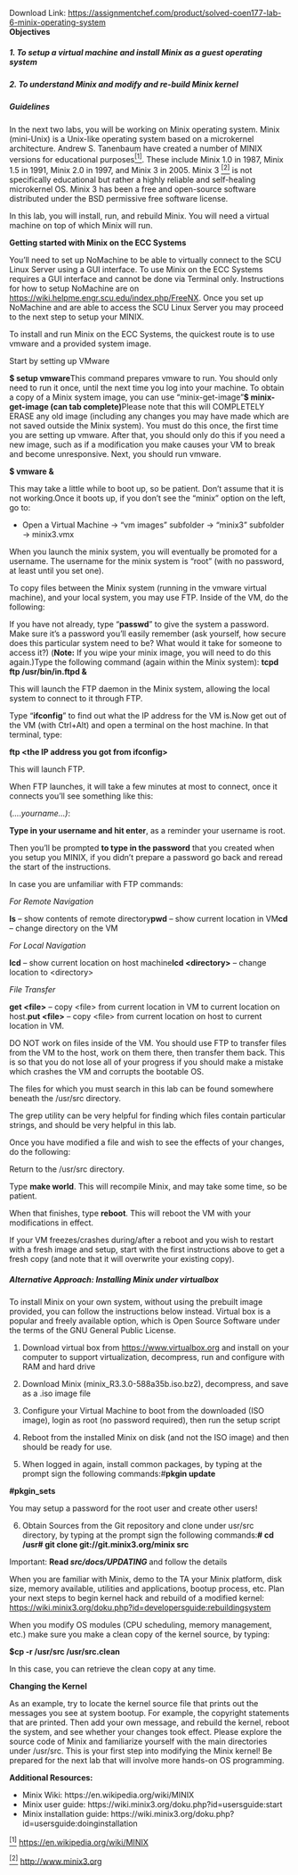 Download Link: https://assignmentchef.com/product/solved-coen177-lab-6-minix-operating-system
<br>
<strong> </strong><strong>Objectives</strong>

<h5>1.     To setup a virtual machine and install Minix as a guest operating system</h5>

<h5>2.     To understand Minix and modify and re-build Minix kernel</h5>

<h5></h5>

<h5><strong>Guidelines</strong></h5>

In the next two labs, you will be working on Minix operating system. Minix (mini-Unix) is a Unix-like operating system based on a microkernel architecture. Andrew S. Tanenbaum have created a number of MINIX versions for educational purposes<a href="#_ftn1" name="_ftnref1"><sup>[1]</sup></a>. These include Minix 1.0 in 1987, Minix 1.5 in 1991, Minix 2.0 in 1997, and Minix 3 in 2005. Minix 3 <a href="#_ftn2" name="_ftnref2"><sup>[2]</sup></a> is not specifically educational but rather a highly reliable and self-healing microkernel OS. Minix 3 has been a free and open-source software distributed under the BSD permissive free software license.




In this lab, you will install, run, and rebuild Minix. You will need a virtual machine on top of which Minix will run.




<strong>Getting started with Minix on the ECC Systems</strong>

You’ll need to set up NoMachine to be able to virtually connect to the SCU Linux Server using a GUI interface. To use Minix on the ECC Systems requires a GUI interface and cannot be done via Terminal only. Instructions for how to setup NoMachine are on <a href="https://wiki.helpme.engr.scu.edu/index.php/FreeNX">https://wiki.helpme.engr.scu.edu/index.php/FreeNX</a>. Once you set up NoMachine and are able to access the SCU Linux Server you may proceed to the next step to setup your MINIX.




To install and run Minix on the ECC Systems, the quickest route is to use vmware and a provided system image.




Start by setting up VMware




<strong>$ setup vmware</strong>This command prepares vmware to run. You should only need to run it once, until the next time you log into your machine. To obtain a copy of a Minix system image, you can use “minix-get-image”<strong>$ minix-get-image (can tab complete)</strong>Please note that this will COMPLETELY ERASE any old image (including any changes you may have made which are not saved outside the Minix system). You must do this once, the first time you are setting up vmware. After that, you should only do this if you need a new image, such as if a modification you make causes your VM to break and become unresponsive. Next, you should run vmware.

<strong>$ vmware &amp;</strong>

This may take a little while to boot up, so be patient. Don’t assume that it is not working.Once it boots up, if you don’t see the “minix” option on the left, go to:

<ul>

 <li>Open a Virtual Machine -&gt; “vm images” subfolder -&gt; “minix3” subfolder -&gt; minix3.vmx</li>

</ul>

When you launch the minix system, you will eventually be promoted for a username. The username for the minix system is “root” (with no password, at least until you set one).




To copy files between the Minix system (running in the vmware virtual machine), and your local system, you may use FTP.  Inside of the VM, do the following:




If you have not already, type “<strong>passwd</strong>” to give the system a password. Make sure it’s a password you’ll easily remember (ask yourself, how secure does this particular system need to be? What would it take for someone to access it?) (<strong>Note:</strong> If you wipe your minix image, you will need to do this again.)Type the following command (again within the Minix system): <strong>tcpd ftp /usr/bin/in.ftpd &amp;</strong>

This will launch the FTP daemon in the Minix system, allowing the local system to connect to it through FTP.

Type “<strong>ifconfig</strong>” to find out what the IP address for the VM is.Now get out of the VM (with Ctrl+Alt) and open a terminal on the host machine. In that terminal, type:

<strong>ftp &lt;the IP address you got from ifconfig&gt;</strong>

This will launch FTP.

When FTP launches, it will take a few minutes at most to connect, once it connects you’ll see something like this:

(….<em>yourname…)</em>:

<strong>Type in your username and hit enter</strong>, as a reminder your username is root.

Then you’ll be prompted <strong>to type in the password</strong> that you created when you setup you MINIX, if you didn’t prepare a password go back and reread the start of the instructions.




In case you are unfamiliar with FTP commands:

<em>For Remote Navigation </em>

<strong>ls</strong> – show contents of remote directory<strong>pwd</strong> – show current location in VM<strong>cd</strong> – change directory on the VM

<em>For Local Navigation </em>

<strong>lcd</strong> – show current location on host machine<strong>lcd &lt;directory&gt;</strong> – change location to &lt;directory&gt;

<em>File Transfer </em>

<strong>get &lt;file&gt;</strong> – copy &lt;file&gt; from current location in VM to current location on host.<strong>put &lt;file&gt;</strong> – copy &lt;file&gt; from current location on host to current location in VM.

DO NOT work on files inside of the VM. You should use FTP to transfer files from the VM to the host, work on them there, then transfer them back. This is so that you do not lose all of your progress if you should make a mistake which crashes the VM and corrupts the bootable OS.

The files for which you must search in this lab can be found somewhere beneath the /usr/src directory.

The grep utility can be very helpful for finding which files contain particular strings, and should be very helpful in this lab.




Once you have modified a file and wish to see the effects of your changes, do the following:

Return to the /usr/src directory.

Type <strong>make world</strong>. This will recompile Minix, and may take some time, so be patient.

When that finishes, type <strong>reboot</strong>. This will reboot the VM with your modifications in effect.

If your VM freezes/crashes during/after a reboot and you wish to restart with a fresh image and setup, start with the first instructions above to get a fresh copy (and note that it will overwrite your existing copy).




<h5><strong>Alternative Approach: Installing Minix under virtualbox</strong></h5>

To install Minix on your own system, without using the prebuilt image provided, you can follow the instructions below instead. Virtual box is a popular and freely available option, which is Open Source Software under the terms of the GNU General Public License.

<strong> </strong>

<ol>

 <li>Download virtual box from <a href="https://www.virtualbox.org">https://www.virtualbox.org</a> and install on your computer to support virtualization, decompress, run and configure with RAM and hard drive</li>

</ol>




<ol start="2">

 <li>Download Minix (minix_R3.3.0-588a35b.iso.bz2), decompress, and save as a .iso image file</li>

</ol>




<ol start="3">

 <li>Configure your Virtual Machine to boot from the downloaded (ISO image), login as root (no password required), then run the setup script</li>

</ol>




<ol start="4">

 <li>Reboot from the installed Minix on disk (and not the ISO image) and then should be ready for use.</li>

</ol>




<ol start="5">

 <li>When logged in again, install common packages, by typing at the prompt sign the following commands:#<strong>pkgin update</strong></li>

</ol>

<strong>#pkgin_sets</strong>




You may setup a password for the root user and create other users!




<ol start="6">

 <li>Obtain Sources from the Git repository and clone under usr/src directory, by typing at the prompt sign the following commands:<strong># cd /usr</strong><strong># git clone git://git.minix3.org/minix src</strong></li>

</ol>




Important: <strong>Read </strong><strong><em>src/docs/UPDATING</em></strong><strong> </strong>and follow the details




When you are familiar with Minix, demo to the TA your Minix platform, disk size, memory available, utilities and applications, bootup process, etc. Plan your next steps to begin kernel hack and rebuild of a modified kernel: https://wiki.minix3.org/doku.php?id=developersguide:rebuildingsystem




When you modify OS modules (CPU scheduling, memory management, etc.) make sure you make a clean copy of the kernel source, by typing:

<strong>$cp -r /usr/src /usr/src.clean</strong>




In this case, you can retrieve the clean copy at any time.







<strong>Changing the Kernel</strong>

As an example, try to locate the kernel source file that prints out the messages you see at system bootup. For example, the copyright statements that are printed. Then add your own message, and rebuild the kernel, reboot the system, and see whether your changes took effect. Please explore the source code of Minix and familiarize yourself with the main directories under /usr/src. This is your first step into modifying the Minix kernel! Be prepared for the next lab that will involve more hands-on OS programming.




<strong>Additional Resources:</strong>

<ul>

 <li>Minix Wiki: https://en.wikipedia.org/wiki/MINIX</li>

 <li>Minix user guide: https://wiki.minix3.org/doku.php?id=usersguide:start</li>

 <li>Minix installation guide: https://wiki.minix3.org/doku.php?id=usersguide:doinginstallation</li>

</ul>

<a href="#_ftnref1" name="_ftn1"><sup>[1]</sup></a> https://en.wikipedia.org/wiki/MINIX

<a href="#_ftnref2" name="_ftn2"><sup>[2]</sup></a> http://www.minix3.org